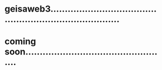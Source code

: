 # geisaweb3.............................................................................
# coming soon..................................................
